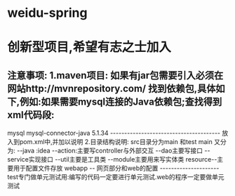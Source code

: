 weidu-spring
============
创新型项目,希望有志之士加入
============
注意事项:
1.maven项目:
如果有jar包需要引入必须在网站http://mvnrepository.com/
找到依赖包,具体如下,例如:如果需要mysql连接的Java依赖包;查找得到xml代码段:
-------------------------------------
<dependency>
	<groupId>mysql</groupId>
	<artifactId>mysql-connector-java</artifactId>
	<version>5.1.34</version>
</dependency>
---------------------------------------
放入到pom.xml中,并加以说明
2.目录结构说明:
src目录分为main 和test
main 又分为:
--java :idea
   --action:主要写controller与外部交互
   --dao主要写接口
   --service实现接口
   --util主要是工具类
   --module主要用来写实体类
resource--主要用于配置文件存放
webapp -- 网页部分和web的配置
---------------------
test专门做单元测试用:编写的代码一定要进行单元测试.web的程序一定要做单元测试